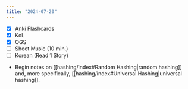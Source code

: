 ```yaml
---
title: "2024-07-20"
---
```


- [x] Anki Flashcards
- [x] KoL
- [x] OGS
- [ ] Sheet Music (10 min.)
- [ ] Korean (Read 1 Story)

* Begin notes on [[hashing/index#Random Hashing|random hashing]] and, more specifically, [[hashing/index#Universal Hashing|universal hashing]].